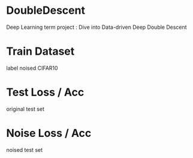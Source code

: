 # DoubleDescent
Deep Learning term project : Dive into Data-driven Deep Double Descent


# Train Dataset 
label noised CIFAR10

# Test Loss / Acc 
original test set 

# Noise Loss / Acc 
noised test set

